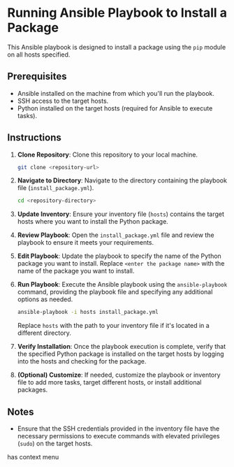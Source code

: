 # Running Ansible Playbook to Install a Package
 
This Ansible playbook is designed to install a package using the `pip` module on all hosts specified.
 
## Prerequisites
 
- Ansible installed on the machine from which you'll run the playbook.
- SSH access to the target hosts.
- Python installed on the target hosts (required for Ansible to execute tasks).
 
## Instructions
 
1. **Clone Repository**: Clone this repository to your local machine.
 
    ```bash
    git clone <repository-url>
    ```
 
2. **Navigate to Directory**: Navigate to the directory containing the playbook file (`install_package.yml`).
 
    ```bash
    cd <repository-directory>
    ```
 
3. **Update Inventory**: Ensure your inventory file (`hosts`) contains the target hosts where you want to install the Python package.
 
4. **Review Playbook**: Open the `install_package.yml` file and review the playbook to ensure it meets your requirements.
 
5. **Edit Playbook**: Update the playbook to specify the name of the Python package you want to install. Replace `<enter the package name>` with the name of the package you want to install.
 
6. **Run Playbook**: Execute the Ansible playbook using the `ansible-playbook` command, providing the playbook file and specifying any additional options as needed.
 
    ```bash
    ansible-playbook -i hosts install_package.yml
    ```
 
    Replace `hosts` with the path to your inventory file if it's located in a different directory.
 
7. **Verify Installation**: Once the playbook execution is complete, verify that the specified Python package is installed on the target hosts by logging into the hosts and checking for the package.
 
8. **(Optional) Customize**: If needed, customize the playbook or inventory file to add more tasks, target different hosts, or install additional packages.
 
## Notes
 
- Ensure that the SSH credentials provided in the inventory file have the necessary permissions to execute commands with elevated privileges (`sudo`) on the target hosts.

has context menu
